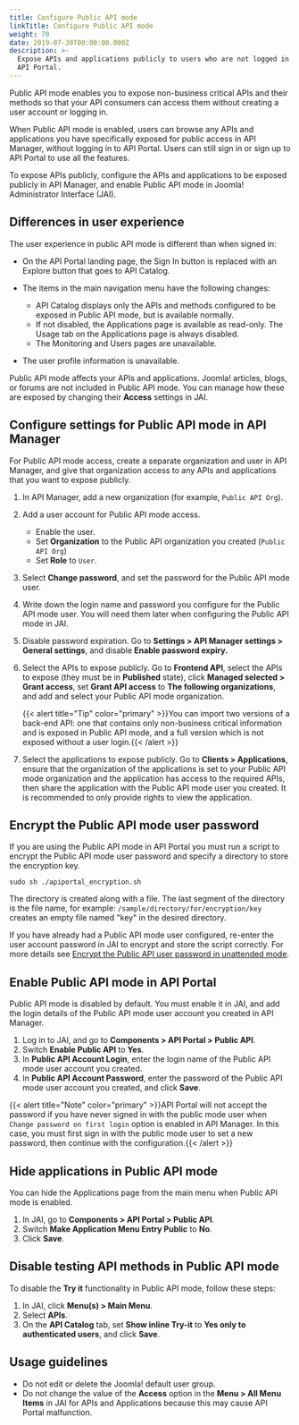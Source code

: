 ```yaml
---
title: Configure Public API mode
linkTitle: Configure Public API mode
weight: 70
date: 2019-07-30T00:00:00.000Z
description: >-
  Expose APIs and applications publicly to users who are not logged in to your
  API Portal.
---
```


Public API mode enables you to expose non-business critical APIs and their methods so that your API consumers can access them without creating a user account or logging in.

When Public API mode is enabled, users can browse any APIs and applications you have specifically exposed for public access in API Manager, without logging in to API Portal. Users can still sign in or sign up to API Portal to use all the features.

To expose APIs publicly, configure the APIs and applications to be exposed publicly in API Manager, and enable Public API mode in Joomla! Administrator Interface (JAI).

## Differences in user experience

The user experience in public API mode is different than when signed in:

* On the API Portal landing page, the Sign In button is replaced with an Explore button that goes to API Catalog.
* The items in the main navigation menu have the following changes:

    * API Catalog displays only the APIs and methods configured to be exposed in Public API mode, but is available normally.
    * If not disabled, the Applications page is available as read-only. The Usage tab on the Applications page is always disabled.
    * The Monitoring and Users pages are unavailable.
* The user profile information is unavailable.

Public API mode affects your APIs and applications. Joomla! articles, blogs, or forums are not included in Public API mode. You can manage how these are exposed by changing their **Access** settings in JAI.

## Configure settings for Public API mode in API Manager

For Public API mode access, create a separate organization and user in API Manager, and give that organization access to any APIs and applications that you want to expose publicly.

1. In API Manager, add a new organization (for example, `Public API Org`).
2. Add a user account for Public API mode access.

   * Enable the user.
   * Set **Organization** to the Public API organization you created (`Public API Org`)
   * Set **Role** to `User`.
3. Select **Change password**, and set the password for the Public API mode user.
4. Write down the login name and password you configure for the Public API mode user. You will need them later when configuring the Public API mode in JAI.
5. Disable password expiration. Go to **Settings > API Manager settings > General settings**, and disable **Enable password expiry.**
6. Select the APIs to expose publicly. Go to **Frontend API**, select the APIs to expose (they must be in **Published** state), click **Managed selected > Grant access**, set **Grant API access** to **The following organizations**, and add and select your Public API mode organization.

    {{< alert title="Tip" color="primary" >}}You can import two versions of a back-end API: one that contains only non-business critical information and is exposed in Public API mode, and a full version which is not exposed without a user login.{{< /alert >}}
7. Select the applications to expose publicly. Go to **Clients > Applications**, ensure that the organization of the applications is set to your Public API mode organization and the application has access to the required APIs, then share the application with the Public API mode user you created. It is recommended to only provide rights to view the application.

## Encrypt the Public API mode user password

If you are using the Public API mode in API Portal you must run a script to encrypt the Public API mode user password and specify a directory to store the encryption key.

```
sudo sh ./apiportal_encryption.sh
```

The directory is created along with a file. The last segment of the directory is the file name, for example: `/sample/directory/for/encryption/key` creates an empty file named "key" in the desired directory.

If you have already had a Public API mode user configured, re-enter the user account password in JAI to encrypt and store the script correctly. For more details see [Encrypt the Public API user password in unattended mode](/docs/apim_installation/apiportal_install/install_unattended#encrypt-the-public-api-user-password-in-unattended-mode).

## Enable Public API mode in API Portal

Public API mode is disabled by default. You must enable it in JAI, and add the login details of the Public API mode user account you created in API Manager.

1. Log in to JAI, and go to **Components > API Portal > Public API**.
2. Switch **Enable Public API** to **Yes**.
3. In **Public API Account Login**, enter the login name of the Public API mode user account you created.
4. In **Public API Account Password**, enter the password of the Public API mode user account you created, and click **Save**.

{{< alert title="Note" color="primary" >}}API Portal will not accept the password if you have never signed in with the public mode user when `Change password on first login` option is enabled in API Manager. In this case, you must first sign in with the public mode user to set a new password, then continue with the configuration.{{< /alert >}}

## Hide applications in Public API mode

You can hide the Applications page from the main menu when Public API mode is enabled.

1. In JAI, go to **Components > API Portal > Public API**.
2. Switch **Make Application Menu Entry Public** to **No**.
3. Click **Save**.

## Disable testing API methods in Public API mode

To disable the **Try it** functionality in Public API mode, follow these steps:

1. In JAI, click **Menu(s) > Main Menu**.
2. Select **APIs**.
3. On the **API Catalog** tab, set **Show inline Try-it** to **Yes only to authenticated users**, and click **Save**.

## Usage guidelines

* Do not edit or delete the Joomla! default user group.
* Do not change the value of the **Access** option in the **Menu > All Menu Items** in JAI for APIs and Applications because this may cause API Portal malfunction.
